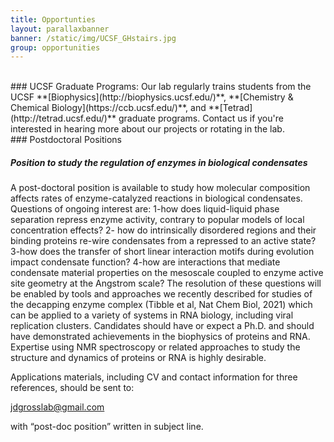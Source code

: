 ```yaml
---
title: Opportunties
layout: parallaxbanner
banner: /static/img/UCSF_GHstairs.jpg
group: opportunities
---
```



<div class="divider"> </div>
<br>
### UCSF Graduate Programs:  
  Our lab regularly trains students from the UCSF **[Biophysics](http://biophysics.ucsf.edu/)**, **[Chemistry & Chemical Biology](https://ccb.ucsf.edu/)**, and **[Tetrad](http://tetrad.ucsf.edu/)** graduate programs. Contact us if you're interested in hearing more about our projects or rotating in the lab.

<br>
### Postdoctoral Positions

##### <a class="cyan-text lighten-1">Position to study the regulation of enzymes in biological condensates </a>
A post-doctoral position is available to study how molecular composition affects rates of enzyme-catalyzed reactions in biological condensates.  Questions of ongoing interest are: 1-how does liquid-liquid phase separation repress enzyme activity, contrary to popular models of local concentration effects? 2- how do intrinsically disordered regions and their binding proteins re-wire condensates from a repressed to an active state? 3-how does the transfer of short linear interaction motifs during evolution impact condensate function? 4-how are interactions that mediate condensate material properties on the mesoscale coupled to enzyme active site geometry at the Angstrom scale?  The resolution of these questions will be enabled by tools and approaches we recently described for studies of the decapping enzyme complex (Tibble et al, Nat Chem Biol, 2021) which can be applied to a variety of systems in RNA biology, including viral replication clusters.   Candidates should have or expect a Ph.D. and should have demonstrated achievements in the biophysics of proteins and RNA. Expertise using NMR spectroscopy or related approaches to study the structure and dynamics of proteins or RNA is highly desirable.  

Applications materials, including CV and contact information for three references, should be sent to:

jdgrosslab@gmail.com

with “post-doc position” written in subject line.

<div class="divider"></div>

